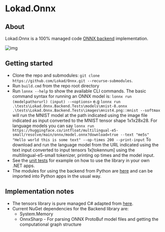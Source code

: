 # Lokad.Onnx

## About
Lokad.Onnx is a 100% managed code [ONNX backend](https://github.com/onnx/onnx/blob/main/docs/ImplementingAnOnnxBackend.md) implementation.

![img](https://ajb.nyc3.cdn.digitaloceanspaces.com/lokadonnx8.gif)

## Getting started
* Clone the repo and submodules: `git clone https://github.com/Lokad/Onnx.git --recurse-submodules`.
* Run `build.cmd` from the repo root directory
* Run `lonnx --help` to show the available CLI commands. The basic command syntax for running an ONNX model is:
  	`lonnx run (modelpathorurl) (input) --<options>`
  e.g `lonnx run .\tests\Lokad.Onnx.Backend.Tests\models\mnist-8.onnx  .\tests\Lokad.Onnx.Backend.Tests\images\mnist4.png::mnist --softmax`
  will run the MNIST model at the path indicated using the image file indicated as input converted to the MNIST tensor shape 1x1x28x28. For language models you can say
  `lonnx run https://huggingface.co/intfloat/multilingual-e5-small/resolve/main/onnx/model.onnx?download=true --text "me5s" "Hello world this is some text" --op-times 200 --print-input`
  To download and run the language model from the URL indicated using the text input converted to input tensors 1x[tokennum] using the multilingual-e5-small tokenizer, printing op times and the model input. 
* See the [unit tests](https://github.com/Lokad/Onnx/blob/master/tests/Lokad.Onnx.Backend.Tests/GraphTests.cs) for example on how to use the library in your own .NET apps.
* The modules for using the backend from Python are [here](https://github.com/Lokad/Onnx/tree/master/src/interop) and can be imported into Python apps in the usual way.

## Implementation notes
* The tensors library is pure managed C# adapted from [here](https://github.com/microsoft/onnxruntime/tree/main/csharp/src/Microsoft.ML.OnnxRuntime/Tensors).
* Current NuGet dependencies for the Backend library are:
	 - System.Memory
	 - OnnxSharp - For parsing ONNX ProtoBuf model files and getting the computational graph structure
